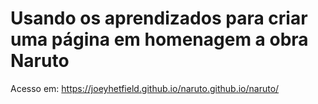 # Usando os aprendizados para criar uma página em homenagem a obra Naruto

Acesso em: https://joeyhetfield.github.io/naruto.github.io/naruto/
